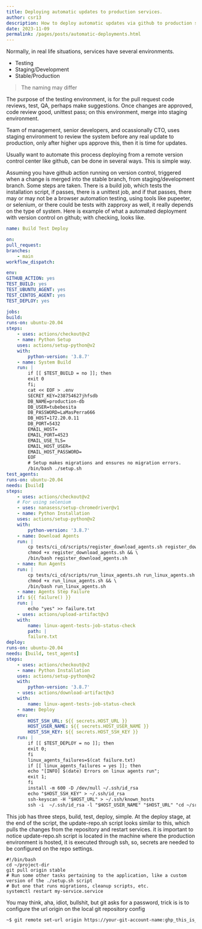 ```yaml
---
title: Deploying automatic updates to production services.
author: csr13
description: How to deploy automatic updates via github to production server.
date: 2023-11-09
permalink: /pages/posts/automatic-deployments.html
---
```


Normally, in real life situations, services have several environments.

- Testing
- Staging/Development
- Stable/Production

> The naming may differ

The purpose of the testing environment, is for the pull request code reviews, test, QA, perhaps make suggestions. 
Once changes are approved, code review good, unittest pass; on this environment, merge into staging environment.

Team of management, senior developers, and ocassionally CTO,
uses staging environment to review the system before any real
update to production, only after higher ups approve this, then
it is time for updates.

Usually want to automate this process deploying from a remote version control center like github, can
be done in several ways. This is simple way.

Assuming you have github action running on version control, triggered when a change is merged 
into the stable branch, from staging/development branch.
Some steps are taken. There is a build job,
which tests the installation script, if passes, there is a
unittest job, and if that passes, there may or may not be a
browser automation testing, using tools like pupeeter, or
selenium, or there could be tests with zapproxy as well, it
really depends on the type of system.
Here is example of what a automated deployment with version control on github; with checking, looks like.

```yaml
name: Build Test Deploy

on:
pull_request:
branches:
    - main
workflow_dispatch:

env:
GITHUB_ACTION: yes
TEST_BUILD: yes
TEST_UBUNTU_AGENT: yes
TEST_CENTOS_AGENT: yes
TEST_DEPLOY: yes

jobs:
build:
runs-on: ubuntu-20.04
steps:
    - uses: actions/checkout@v2
    - name: Python Setup
    uses: actions/setup-python@v2
    with:
        python-version: '3.8.7'
    - name: System Build
    run: |
        if [[ $TEST_BUILD = no ]]; then
        exit 0
        fi;
        cat << EOF > .env
        SECRET_KEY=238754627jhfsdb
        DB_NAME=production-db
        DB_USER=tubebesita
        DB_PASSWORD=LaMasPerra666
        DB_HOST=172.20.0.11
        DB_PORT=5432
        EMAIL_HOST=
        EMAIL_PORT=4523
        EMAIL_USE_TLS=
        EMAIL_HOST_USER=
        EMAIL_HOST_PASSWORD=
        EOF
        # Setup makes migrations and ensures no migration errors.
        /bin/bash ./setup.sh
test_agents:
runs-on: ubuntu-20.04
needs: [build]
steps:
    - uses: actions/checkout@v2
    # For using selenium
    - uses: nanasess/setup-chromedriver@v1
    - name: Python Installation
    uses: actions/setup-python@v2
    with:
        python-version: '3.8.7'
    - name: Download Agents
    run: |
        cp tests/ci_cd/scripts/register_download_agents.sh register_download_agents.sh && \
        chmod +x register_download_agents.sh && \
        /bin/bash register_download_agents.sh
    - name: Run Agents
    run: |
        cp tests/ci_cd/scripts/run_linux_agents.sh run_linux_agents.sh && \
        chmod +x run_linux_agents.sh && \
        /bin/bash run_linux_agents.sh
    - name: Agents Step Failure
    if: ${{ failure() }}
    run: |
        echo "yes" >> failure.txt
    - uses: actions/upload-artifact@v3
    with:
        name: linux-agent-tests-job-status-check
        path: |
        failure.txt
deploy:
runs-on: ubuntu-20.04
needs: [build, test_agents]
steps:
    - uses: actions/checkout@v2
    - name: Python Installation
    uses: actions/setup-python@v2
    with:
        python-version: '3.8.7'
    - uses: actions/download-artifact@v3
    with:
        name: linux-agent-tests-job-status-check
    - name: Deploy
    env:
        HOST_SSH_URL: ${{ secrets.HOST_URL }}
        HOST_USER_NAME: ${{ secrets.HOST_USER_NAME }}
        HOST_SSH_KEY: ${{ secrets.HOST_SSH_KEY }}
    run: |
        if [[ $TEST_DEPLOY = no ]]; then
        exit 0;
        fi
        linux_agents_failures=$(cat failure.txt)
        if [[ linux_agents_failures = yes ]]; then
        echo "[INFO] $(date) Errors on linux agents run";
        exit 1;
        fi
        install -m 600 -D /dev/null ~/.ssh/id_rsa
        echo "$HOST_SSH_KEY" > ~/.ssh/id_rsa
        ssh-keyscan -H "$HOST_URL" > ~/.ssh/known_hosts
        ssh -i  ~/.ssh/id_rsa -l "$HOST_USER_NAME" "$HOST_URL" "cd ~/src/update-repo.sh";
```

This job has three steps, build, test, deploy, simple. At the deploy stage, at the end of the script, the update-repo.sh 
script looks similar to this, which pulls the changes from the repository and restart services. it is important to notice update-repo.sh
script is located in the machine where the production environment is hosted, it is executed through ssh, so, secrets are needed to be configured 
on the repo settings.

```
#!/bin/bash 
cd ~/project-dir
git pull origin stable
# Run some other tasks pertaining to the application, like a custom version of the ./setup.sh script 
# But one that runs migrations, cleanup scripts, etc.
systemctl restart my-service.service
```

You may think, aha, idiot, bullshit, but git asks for a password, trick is is to configure the url origin on the local git repository 
config

```bash
~$ git remote set-url origin https://your-git-account-name:ghp_this_is_your_github_token@github.com/your-git-account-name/repo-name.git
```

